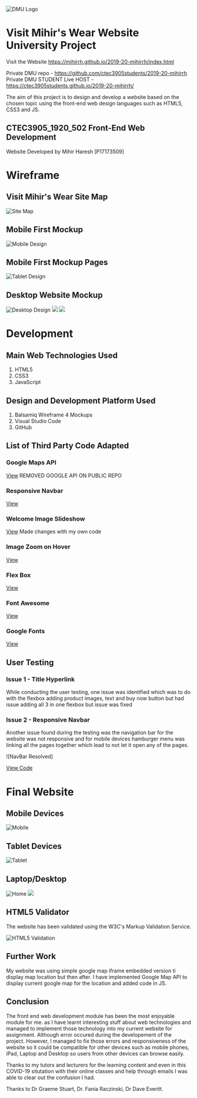 ![DMU Logo](/img/Mockups/dmu-logo.png)

# **Visit Mihir's Wear Website University Project**
Visit the Website https://mihirrh.github.io/2019-20-mihirrh/index.html


Private DMU repo - https://github.com/ctec3905students/2019-20-mihirrh
Private DMU STUDENT Live HOST - https://ctec3905students.github.io/2019-20-mihirrh/

The aim of this project is to design and develop a website based on the chosen topic using the front-end web design languages such as HTML5, CSS3 and JS.

## CTEC3905_1920_502 Front-End Web Development

Website Developed by Mihir Haresh [P17173509]

# Wireframe

## Visit Mihir's Wear Site Map

![Site Map](/img/Mockups/mockup_map.jpg)

## Mobile First Mockup

![Mobile Design](/img/Mockups/mockup_phone.jpg)

## Mobile First Mockup Pages

![Tablet Design](/img/Mockups/mockup_ipad.jpg)

## Desktop Website Mockup

![Desktop Design](/img/Mockups/mockup_1.jpg)
![](/img/Mockups/mockup_3.jpg) 
![](/img/Mockups/mockup_4.jpg) 

# Development

## Main Web Technologies Used
1. HTML5
2. CSS3
3. JavaScript

## Design and Development Platform Used

1. Balsamiq Wireframe 4 Mockups
2. Visual Studio Code
3. GitHub

## List of Third Party Code Adapted 


### Google Maps API 

[View](https://developers.google.com/maps/documentation/javascript/get-api-key) REMOVED GOOGLE API ON PUBLIC REPO

### Responsive Navbar

[View](https://www.w3schools.com/css/css_navbar.asp)

### Welcome Image Slideshow

[View](https://www.w3schools.com/howto/tryit.asp?filename=tryhow_js_slideshow_auto) Made changes with my own code

### Image Zoom on Hover

[View](https://www.w3schools.com/howto/howto_css_zoom_hover.asp)


### Flex Box

[View](https://codepen.io/enxaneta/full/adLPwv)

### Font Awesome

[View](http://fontawesome.io/)

### Google Fonts

[View](https://fonts.google.com/)



## User Testing

### Issue 1 - Title Hyperlink

While conducting the user testing, one issue was identified which was to do with the flexbox adding product images, text and buy now button but had issue adding all 3 in one flexbox but issue was fixed


### Issue 2 - Responsive Navbar

Another issue found during the testing was the navigation bar for the website was not responsive and for mobile devices hamburger menu was linking all the pages together which lead to not let it open any of the pages.

![NavBar Resolved]

[View Code](https://github.com/ctec3905students/2019-20-mihirrh/commit/20adc2549e909fbb26a723ae2d9666f0b2298130)

# Final Website

## Mobile Devices

![Mobile](/img/Mockups/phone_website.jpg)

## Tablet Devices

![Tablet](/img/Mockups/ipad_website.jpg)

## Laptop/Desktop

![Home](/img/Mockups/website.jpg)
![](/img/Mockups/websit2.jpg)

## HTML5 Validator

The website has been validated using the W3C's Markup Validation Service.

![HTML5 Validation](/img/Mockups/w3.jpg)

## Further Work

My website was using simple google map iframe embedded version ti display map location but then after. I have implemented Google Map API to display current google map for the location and added code in JS.


## Conclusion

The front end web development module has been the most enjoyable module for me. as I have learnt interesting stuff about web technologies and managed to implement those technology into my current website for  assignment. Although error occured during the developement of the project. However, I managed to fix those errors and responsiveness of the website so it could be compatible for other devices such as mobile phones, iPad, Laptop and Desktop so users from other devices can browse easily.

Thanks to my tutors and lecturers for the learning content and even in this COVID-19 situtation with their online classes and help through emails I was able to clear out the confusion I had.

Thanks to Dr Graeme Stuart, Dr. Fania Raczinski, Dr Dave Everitt.
